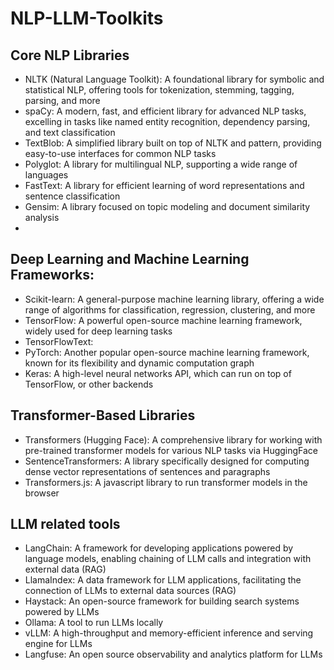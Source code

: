 # NLP-LLM-Toolkits

## Core NLP Libraries
- NLTK (Natural Language Toolkit): A foundational library for symbolic and statistical NLP, offering tools for tokenization, stemming, tagging, parsing, and more
- spaCy: A modern, fast, and efficient library for advanced NLP tasks, excelling in tasks like named entity recognition, dependency parsing, and text classification
- TextBlob: A simplified library built on top of NLTK and pattern, providing easy-to-use interfaces for common NLP tasks
- Polyglot: A library for multilingual NLP, supporting a wide range of languages
- FastText: A library for efficient learning of word representations and sentence classification
- Gensim: A library focused on topic modeling and document similarity analysis
- 
## Deep Learning and Machine Learning Frameworks:
- Scikit-learn: A general-purpose machine learning library, offering a wide range of algorithms for classification, regression, clustering, and more
- TensorFlow: A powerful open-source machine learning framework, widely used for deep learning tasks
- TensorFlowText: 
- PyTorch: Another popular open-source machine learning framework, known for its flexibility and dynamic computation graph
- Keras: A high-level neural networks API, which can run on top of TensorFlow, or other backends

## Transformer-Based Libraries
- Transformers (Hugging Face): A comprehensive library for working with pre-trained transformer models for various NLP tasks via HuggingFace
- SentenceTransformers: A library specifically designed for computing dense vector representations of sentences and paragraphs
- Transformers.js: A javascript library to run transformer models in the browser

## LLM related tools
- LangChain: A framework for developing applications powered by language models, enabling chaining of LLM calls and integration with external data (RAG)
- LlamaIndex: A data framework for LLM applications, facilitating the connection of LLMs to external data sources (RAG)
- Haystack: An open-source framework for building search systems powered by LLMs
- Ollama: A tool to run LLMs locally
- vLLM: A high-throughput and memory-efficient inference and serving engine for LLMs
- Langfuse: An open source observability and analytics platform for LLMs
